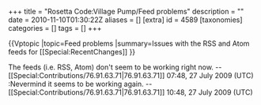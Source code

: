 +++
title = "Rosetta Code:Village Pump/Feed problems"
description = ""
date = 2010-11-10T01:30:22Z
aliases = []
[extra]
id = 4589
[taxonomies]
categories = []
tags = []
+++

{{Vptopic
|topic=Feed problems
|summary=Issues with the RSS and Atom feeds for [[Special:RecentChanges]]
}}

The feeds (i.e. RSS, Atom) don't seem to be working right now. --[[Special:Contributions/76.91.63.71|76.91.63.71]] 07:48, 27 July 2009 (UTC)
:Nevermind it seems to be working again. --[[Special:Contributions/76.91.63.71|76.91.63.71]] 10:48, 27 July 2009 (UTC)
